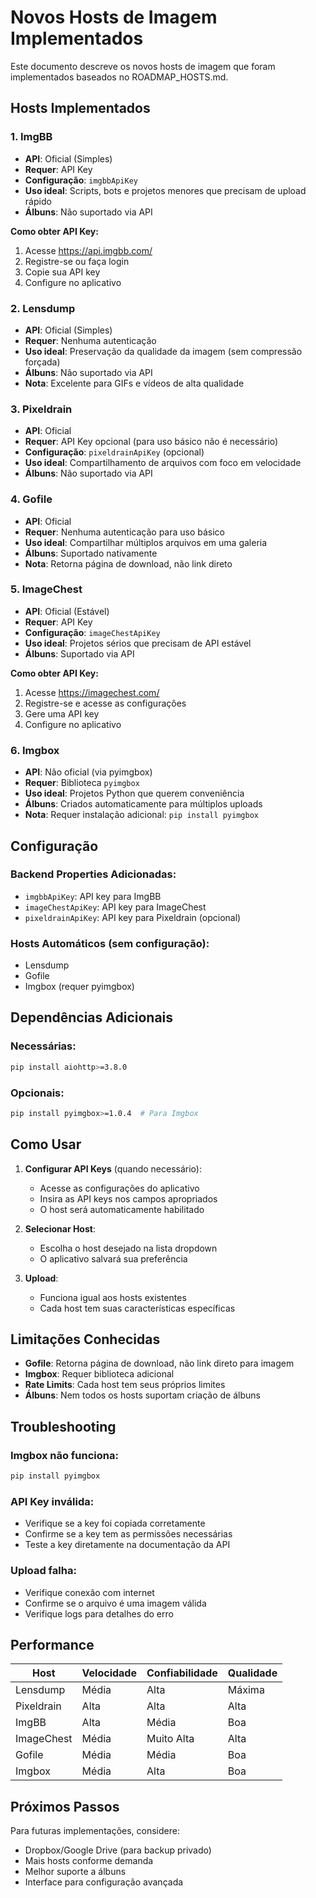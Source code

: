 # Novos Hosts de Imagem Implementados

Este documento descreve os novos hosts de imagem que foram implementados baseados no ROADMAP_HOSTS.md.

## Hosts Implementados

### 1. ImgBB
- **API**: Oficial (Simples)
- **Requer**: API Key
- **Configuração**: `imgbbApiKey`
- **Uso ideal**: Scripts, bots e projetos menores que precisam de upload rápido
- **Álbuns**: Não suportado via API

**Como obter API Key:**
1. Acesse https://api.imgbb.com/
2. Registre-se ou faça login
3. Copie sua API key
4. Configure no aplicativo

### 2. Lensdump
- **API**: Oficial (Simples)
- **Requer**: Nenhuma autenticação
- **Uso ideal**: Preservação da qualidade da imagem (sem compressão forçada)
- **Álbuns**: Não suportado via API
- **Nota**: Excelente para GIFs e vídeos de alta qualidade

### 3. Pixeldrain
- **API**: Oficial
- **Requer**: API Key opcional (para uso básico não é necessário)
- **Configuração**: `pixeldrainApiKey` (opcional)
- **Uso ideal**: Compartilhamento de arquivos com foco em velocidade
- **Álbuns**: Não suportado via API

### 4. Gofile
- **API**: Oficial
- **Requer**: Nenhuma autenticação para uso básico
- **Uso ideal**: Compartilhar múltiplos arquivos em uma galeria
- **Álbuns**: Suportado nativamente
- **Nota**: Retorna página de download, não link direto

### 5. ImageChest
- **API**: Oficial (Estável)
- **Requer**: API Key
- **Configuração**: `imageChestApiKey`
- **Uso ideal**: Projetos sérios que precisam de API estável
- **Álbuns**: Suportado via API

**Como obter API Key:**
1. Acesse https://imagechest.com/
2. Registre-se e acesse as configurações
3. Gere uma API key
4. Configure no aplicativo

### 6. Imgbox
- **API**: Não oficial (via pyimgbox)
- **Requer**: Biblioteca `pyimgbox`
- **Uso ideal**: Projetos Python que querem conveniência
- **Álbuns**: Criados automaticamente para múltiplos uploads
- **Nota**: Requer instalação adicional: `pip install pyimgbox`

## Configuração

### Backend Properties Adicionadas:
- `imgbbApiKey`: API key para ImgBB
- `imageChestApiKey`: API key para ImageChest  
- `pixeldrainApiKey`: API key para Pixeldrain (opcional)

### Hosts Automáticos (sem configuração):
- Lensdump
- Gofile
- Imgbox (requer pyimgbox)

## Dependências Adicionais

### Necessárias:
```bash
pip install aiohttp>=3.8.0
```

### Opcionais:
```bash
pip install pyimgbox>=1.0.4  # Para Imgbox
```

## Como Usar

1. **Configurar API Keys** (quando necessário):
   - Acesse as configurações do aplicativo
   - Insira as API keys nos campos apropriados
   - O host será automaticamente habilitado

2. **Selecionar Host**:
   - Escolha o host desejado na lista dropdown
   - O aplicativo salvará sua preferência

3. **Upload**:
   - Funciona igual aos hosts existentes
   - Cada host tem suas características específicas

## Limitações Conhecidas

- **Gofile**: Retorna página de download, não link direto para imagem
- **Imgbox**: Requer biblioteca adicional
- **Rate Limits**: Cada host tem seus próprios limites
- **Álbuns**: Nem todos os hosts suportam criação de álbuns

## Troubleshooting

### Imgbox não funciona:
```bash
pip install pyimgbox
```

### API Key inválida:
- Verifique se a key foi copiada corretamente
- Confirme se a key tem as permissões necessárias
- Teste a key diretamente na documentação da API

### Upload falha:
- Verifique conexão com internet
- Confirme se o arquivo é uma imagem válida
- Verifique logs para detalhes do erro

## Performance

| Host | Velocidade | Confiabilidade | Qualidade |
|------|------------|----------------|-----------|
| Lensdump | Média | Alta | Máxima |
| Pixeldrain | Alta | Alta | Alta |
| ImgBB | Alta | Média | Boa |
| ImageChest | Média | Muito Alta | Alta |
| Gofile | Média | Média | Boa |
| Imgbox | Média | Alta | Boa |

## Próximos Passos

Para futuras implementações, considere:
- Dropbox/Google Drive (para backup privado)
- Mais hosts conforme demanda
- Melhor suporte a álbuns
- Interface para configuração avançada